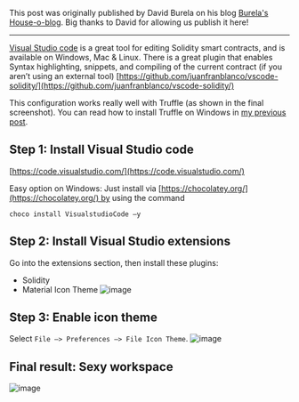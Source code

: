 This post was originally published by David Burela on his blog [Burela's House-o-blog](https://davidburela.wordpress.com/2016/11/18/configuring-visual-studio-code-for-ethereum-blockchain-development/). Big thanks to David for allowing us publish it here!

-------------------

[Visual Studio code](https://code.visualstudio.com/) is a great tool for editing Solidity smart contracts, and is available on Windows, Mac & Linux. There is a great plugin that enables Syntax highlighting, snippets, and compiling of the current contract (if you aren’t using an external tool) [https://github.com/juanfranblanco/vscode-solidity/](https://github.com/juanfranblanco/vscode-solidity/)

This configuration works really well with Truffle (as shown in the final screenshot). You can read how to install Truffle on Windows in [my previous post](/tutorials/how-to-install-truffle-and-testrpc-on-windows-for-blockchain-development).

## Step 1: Install Visual Studio code   
[https://code.visualstudio.com/](https://code.visualstudio.com/)

Easy option on Windows: Just install via [https://chocolatey.org/](https://chocolatey.org/) by using the command  

```
choco install VisualstudioCode –y
```

## Step 2: Install Visual Studio extensions  
Go into the extensions section, then install these plugins:

* Solidity
* Material Icon Theme
![image](https://davidburela.files.wordpress.com/2016/11/image3.png)

## Step 3: Enable icon theme  
Select `File –> Preferences –> File Icon Theme`.
![image](https://davidburela.files.wordpress.com/2016/11/image4.png)

## Final result: Sexy workspace  
![image](https://davidburela.files.wordpress.com/2016/11/image5.png)
